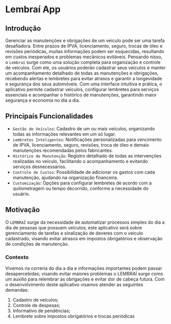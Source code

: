 # Lembraí App

## Introdução

Gerenciar as manutenções e obrigações de um veículo pode ser uma tarefa desafiadora. Entre prazos de IPVA, licenciamento, seguro,
trocas de óleo e revisões periódicas, muitas informações podem ser esquecidas, resultando em custos inesperados e problemas mecânicos evitáveis.
Pensando nisso, o `Lembraí` surge como uma solução completa para organização e controle de veículos. Com ele, os usuários poderão cadastrar seus
veículos e manter um acompanhamento detalhado de todas as manutenções e obrigações, recebendo alertas e lembretes para evitar atrasos e
garantir a longevidade e segurança dos seus automóveis.
Com uma interface intuitiva e prática, o aplicativo permite cadastrar veículos, configurar lembretes para serviços essenciais e acompanhar o histórico de manutenções, garantindo maior segurança e economia no dia a dia.

## Principais Funcionalidades

- `Gestão de Veículos`: Cadastro de um ou mais veículos, organizando todas as informações relevantes em um só lugar.
- `Lembretes Inteligentes`: Notificações personalizadas para vencimento de IPVA, licenciamento, seguro, revisões, troca de óleo e demais
  manutenções recomendadas pelos fabricantes.
- `Histórico de Manutenção`: Registro detalhado de todas as intervenções realizadas no veículo, facilitando o acompanhamento e evitando
  serviços desnecessários.
- `Controle de Custos`: Possibilidade de adicionar os gastos com cada manutenção, ajudando na organização financeira.
- `Customização`: Opções para configurar lembretes de acordo com a quilometragem ou tempo decorrido, conforme a necessidade
  do usuário.

## Motivação

O `LEMBRAÍ` surge da necessidade de automatizar processos simples do dia a dia de pessoas que possuem veículos; este aplicativo será sobre gerenciamento de tarefas e sinalização de deveres com o veiculo cadastrado, visando evitar atrasos em impostos obrigatórios e observação de condições de manutenção.

### Contexto

Vivemos na correria do dia a dia e informações importantes podem passar desapercebidas; visando evitar maiores problemas o LEMBRAÍ surge como um auxilio para relembrar as obrigações e evitar dor de cabeça futura. Com o desenvolvimento deste aplicativo visamos atender as seguintes demandas:

1. Cadastro de veículos;
2. Controle de despesas;
3. Informativo de pendências;
4. Lembrete sobre impostos obrigatórios e trocas periódicas
